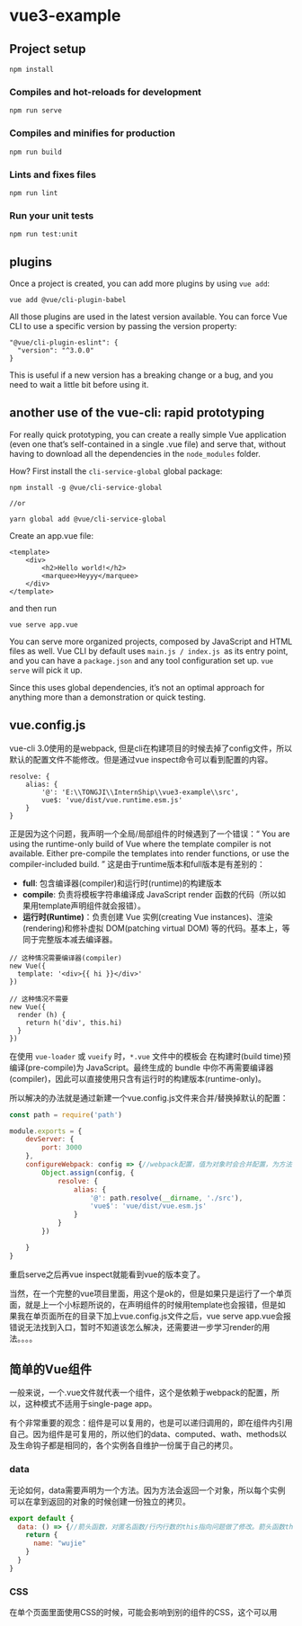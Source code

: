 # vue3-example





## Project setup
```
npm install
```

### Compiles and hot-reloads for development
```
npm run serve
```

### Compiles and minifies for production
```
npm run build
```

### Lints and fixes files
```
npm run lint
```

### Run your unit tests
```
npm run test:unit
```



## plugins

Once a project is created, you can add more plugins by using `vue add`:

```
vue add @vue/cli-plugin-babel
```

All those plugins are used in the latest version available. You can force Vue CLI to use a specific version by passing the version property:

```
"@vue/cli-plugin-eslint": {
  "version": "^3.0.0"
}
```

This is useful if a new version has a breaking change or a bug, and you need to wait a little bit before using it.



## another use of the vue-cli: rapid prototyping

For really quick prototyping, you can create a really simple Vue application (even one that’s self-contained in a single .vue file) and serve that, without having to download all the dependencies in the `node_modules` folder.

How? First install the `cli-service-global` global package:

```
npm install -g @vue/cli-service-global
```

```
//or
```

```
yarn global add @vue/cli-service-global
```

Create an app.vue file:

```
<template>
    <div>
        <h2>Hello world!</h2>
        <marquee>Heyyy</marquee>
    </div>
</template>
```

and then run

```
vue serve app.vue
```

You can serve more organized projects, composed by JavaScript and HTML files as well. Vue CLI by default uses `main.js / index.js `as its entry point, and you can have a `package.json` and any tool configuration set up. `vue serve` will pick it up.

Since this uses global dependencies, it’s not an optimal approach for anything more than a demonstration or quick testing.



## vue.config.js

vue-cli 3.0使用的是webpack, 但是cli在构建项目的时候去掉了config文件，所以默认的配置文件不能修改。但是通过vue inspect命令可以看到配置的内容。

```
resolve: {
	alias: {
		'@': 'E:\\TONGJI\\InternShip\\vue3-example\\src',
		vue$: 'vue/dist/vue.runtime.esm.js'
    }
}
```

正是因为这个问题，我声明一个全局/局部组件的时候遇到了一个错误：“ You are using the runtime-only build of Vue where the template compiler is not available. Either pre-compile the templates into render functions, or use the compiler-included build. ” 这是由于runtime版本和full版本是有差别的：

- **full**: 包含编译器(compiler)和运行时(runtime)的构建版本
- **compile**: 负责将模板字符串编译成 JavaScript render 函数的代码（所以如果用template声明组件就会报错）。
- **运行时(Runtime)**：负责创建 Vue 实例(creating Vue instances)、渲染(rendering)和修补虚拟 DOM(patching virtual DOM) 等的代码。基本上，等同于完整版本减去编译器。 

```vue
// 这种情况需要编译器(compiler)
new Vue({
  template: '<div>{{ hi }}</div>'
})

// 这种情况不需要
new Vue({
  render (h) {
    return h('div', this.hi)
  }
})
```

在使用 `vue-loader` 或 `vueify` 时，`*.vue` 文件中的模板会 在构建时(build time)预编译(pre-compile)为 JavaScript。最终生成的 bundle 中你不再需要编译器(compiler)，因此可以直接使用只含有运行时的构建版本(runtime-only)。

所以解决的办法就是通过新建一个vue.config.js文件来合并/替换掉默认的配置：

```javascript
const path = require('path')

module.exports = {
    devServer: {
        port: 3000
    },
    configureWebpack: config => {//webpack配置，值为对象时会合并配置，为方法时会改写配置
        Object.assign(config, {
            resolve: {
                alias: {
                    '@': path.resolve(__dirname, './src'),
                    'vue$': 'vue/dist/vue.esm.js'
                }
            }
        })

    }
}
```

重启serve之后再vue inspect就能看到vue的版本变了。

当然，在一个完整的vue项目里面，用这个是ok的，但是如果只是运行了一个单页面，就是上一个小标题所说的，在声明组件的时候用template也会报错，但是如果我在单页面所在的目录下加上vue.config.js文件之后，vue serve app.vue会报错说无法找到入口，暂时不知道该怎么解决，还需要进一步学习render的用法。。。。

## 简单的Vue组件

一般来说，一个.vue文件就代表一个组件，这个是依赖于webpack的配置，所以，这种模式不适用于single-page app。

有个非常重要的观念：组件是可以复用的，也是可以递归调用的，即在组件内引用自己。因为组件是可复用的，所以他们的data、computed、wath、methods以及生命钩子都是相同的，各个实例各自维护一份属于自己的拷贝。

### data

无论如何，data需要声明为一个方法。因为方法会返回一个对象，所以每个实例可以在拿到返回的对象的时候创建一份独立的拷贝。

```javascript
export default {
  data: () => {//箭头函数，对匿名函数/行内行数的this指向问题做了修改。箭头函数this指向声明当前函数的上下文所在的域，行内行数指向的是该上下文父级域（这段总结来自某次阿里面试，对面那个大佬教的=_=），其实vue的官方文档里说了最好不要用箭头函数
    return {
      name: "wujie"
    }
  }
}
```

### CSS

在单个页面里面使用CSS的时候，可能会影响到别的组件的CSS，这个可以用<style scoped>标签来解决。如果不声明作用于，那么定义的CSS是全局的，声明scope之后，Vue会自动的为当前组件添加一个类，这个类包含所有声明的样式，类似less.

特别的，如果想将js和css单独拿出来作为文件，可以使用以下的方法：

```html
<template>
  <p>
      {{hello}}
  </p>
</template>
<script src="./hello.js"></script>
<script src="./hello.css"></script>
```

对于CSS，还可以使用computed来声明

```vue
<template>
<div class="home">
    <p :style="styling">Hi Wujie</p>
</div>
</template>

<script>
export default {
    name: "home",
    data: function() {
        return {
            name: this.getName(),
            textDecoration: 'underline',
            textWeight: 'bold'
        }
    },
    methods: {
      getName: function(){
        return "wujie"
      }
    },
    computed: {
      styling: function() {
        return {
          textDecoration: this.textDecoration,
          textWeight: this.textWeight
        }
      }
    }
};
</script>
```

有没有发现这里的data是一个普通函数，this指向当前组件，没问题，但是换成箭头函数会报错！！为什么呢，因为如果使用箭头函数，就不能获取到methods的getName()方法，console.log(this)居然是undefined！！其实在methods中使用箭头函数声明函数也是undefined

等等，这跟阿里大佬说的不太一样啊，这里句柄不是data吗？那箭头函数的this不是指向data所在的域也就是当前组件吗？

好的接下来是个人推测，鬼知道是对是错=_=

在Vue里面，data和methods一样，在创建的时候都会被混入到Vue实例中，里面的属性和方法可以直接通过this访问，而data和methods方法中的this会被自动的绑定为Vue实例。

官方文档：“注意，**不应该使用箭头函数来定义 method 函数** (例如 `plus: () => this.a++`)。理由是箭头函数**绑定了父级作用域的上下文**，所以 `this` 将不会按照期望指向 Vue 实例，`this.a` 将是 undefined。”

这里的箭头函数，会返回一个绑定当前执行上下文中的this（要不干脆理解为data或者methods的内部域），而且这个this，Vue无法识别并自动绑定到实例中，所以会是undefined。

啊，天啊，受不了了，头痛



## 指令

#### v-text： 

v-text="name"和使用{{name}}的效果一样，主要用于操作元素中的纯文本

1. 这里的双引号不是字符串的意思，而是vue自定义的划定界限的符号。如果需要输出字符串，就需要在里面再添加单引号。
2. {{}}代表的就是“”
3. 当网速很慢或者js报错的时候，{{name}}会直接在页面上渲染出来，而使用v-text时，如果出错是不会显示的
4. 如果你想用unicode的特殊字符，比如说&#9660；&#9658; 这种图标的话，那么v-text是不管用的，只能用{{}}才能正常渲染出来。我不知道这是不是vue的一个缺陷。

#### v-html:

主要用于操作元素中的HTML标签，v-text会将元素当成HTML标签解析后输出

```html
<div id="app" v-html="message"></div>
var app = new Vue({
	el: "#app",
data: {
	message: "<img src='img/a.jpg' width='200px'>"//显示图片
}
})
```

过多的使用v-html可能会导致XSS攻击，所以尽量少用。

##### XSS攻击是什么？

​	跨站脚本攻击（Cross Site Scripting）, XSS攻击通常指的是通过利用网页开发是留下的漏洞，恶意攻击者往Web页面插入恶意Script代码，当用户浏览时，嵌入其中Web里面的script代码会被执行，从而达到恶意攻击用户的目的。

危害：

- 流量劫持
- 获取用户的cookie信息，盗取账号
- 篡改、删除页面信息
- 配合CSRF攻击，实施进一步的攻击
- 。。。

其余就不去了解了，先回头看vue

#### v-bind:

绑定标签属性， ：符号后面是标签属性名

```html
<div id = "app">
  <span v-bind:title = 'message'>鼠标悬停查看动态绑定的信息</span>
</div>
var app = new Vue({
	el: '#app,
    data: {
		message: '加载于' + new Date()
    }
})
```

#### v-once:

页面元素和组件只会渲染一次，每次页面重新渲染的时候，该组件以及它所有的子节点都会被视为静态内容并跳过：

```html
<div id='app'>
  <span v-once>this will never change:{{message}}</span>
  <!--包含子元素-->
  <div v-once>
    <hi>{{message}}</hi>
    <p>
      {{name}}
    </p>
  </div>
</div>
<script>
  var app = new Vue({
    el: "#app",
    data: {
      message: "nihao",
      name: "wujie"
    }
  })
</script>
```

#### v-modal:

双向绑定，懒得写了

#### v-for:

我好困啊

```html
<li v-for="(param1, param2) in list">param1表示元素，param2表示index</li>
```

#### v-on:

```
v-on:click="handleClick('test')"
```

#### v-if/v-show:

区别在于if会只把显示的组件加到DOM文件中，之后不会再出现；show会添加到DOM中，只不过隐藏了起来，之后可以再通过交互显示出来。



## 事件修饰符

vue提供了一些可选的事件修饰符，可以和v-on一起使用，使你所绑定的事件执行某些事先规定的操作。

这些东西适用于：方法只有纯粹的数据逻辑，而不是去处理DOM事件细节。

这些修饰符包括：

- .stop
- .prevent
- .capture
- .self
- .once
- .passive

举例：

```html
<a v-on:clicl.stop = 'dothis'>阻止单击事件继续传播</a>
<form v-on:submit.prevent = "formSubmitted">提交事件而不再重载页面</form>
<a v-on:click.stop.prevent='dothis'>修饰符之间可以串联</a>

<!-- 添加事件监听器时使用事件捕获模式 -->
<!-- 即元素自身触发的事件先在此处理，然后才交由内部元素进行处理 -->
<div v-on:click.capture="doThis">...</div>

<!-- 只当在 event.target 是当前元素自身时触发处理函数 -->
<!-- 即事件不是从内部元素触发的（内部元素通过$emit('click')可以触发） -->
<div v-on:click.self="doThat">...</div>

<!-- 点击事件将只会触发一次 -->
<a v-on:click.once="doThis"></a>

<!-- 滚动事件的默认行为 (即滚动行为) 将会立即触发 -->
<!-- 而不会等待 `onScroll` 完成  -->
<!-- 这其中包含 `event.preventDefault()` 的情况 -->
<div v-on:scroll.passive="onScroll">...</div>
```

使用修饰符时，顺序很重要；相应的代码会以同样的顺序产生。因此，用 v-on:click.prevent.self会阻止**所有的点击**，而 `v-on:click.self.prevent` 只会阻止对元素自身的点击。

如果.passive和.prevent一起使用，.prevent将会被忽略，.passive会告诉浏览器你不想阻止事件的默认行为。

##  按键修饰符